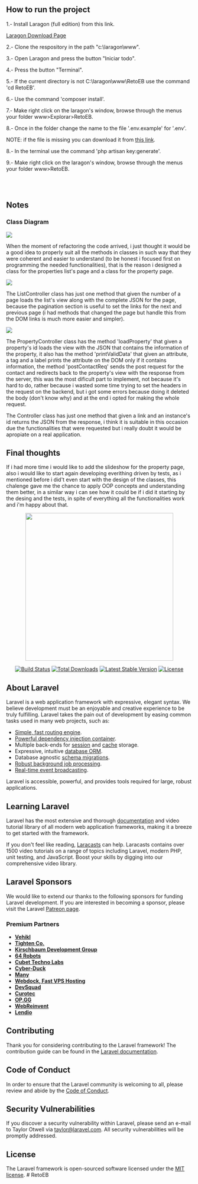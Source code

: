 <h2>How to run the project</h2>
<p>1.- Install Laragon (full edition) from this link.</p>
<a href="https://laragon.org/download/index.html">Laragon Download Page</a>
<p>2.- Clone the respository in the path "c:\laragon\www".</p>
<p>3.- Open Laragon and press the button "Iniciar todo".</p>
<p>4.- Press the button "Terminal". </p>
<p>5.- If the current directory is not C:\laragon\www\RetoEB use the command 'cd RetoEB'.</p>
<p>6.- Use the command 'composer install'.</p>
<p>7.- Make right click on the laragon's window, browse through the menus your folder www>Explorar>RetoEB.</p>
<p>8.- Once in the folder change the name to the file '.env.example' for '.env'.</p>
<p>NOTE: if the file is missing you can download it from <a href="https://raw.githubusercontent.com/laravel/laravel/master/.env.example"> this link</a>.</p>
<p>8.- In the terminal use the command 'php artisan key:generate'.</p>
<p>9.- Make right click on the laragon's window, browse through the menus your folder www>RetoEB.</p>
<br>
<br>
<h2>Notes</h2>

<h3>Class Diagram</h3>

<img src="http://drive.google.com/uc?export=view&id=1ht7IPs_PfXo2zP6Oivz4QzTzBsQaU8wn">

<p>When the moment of refactoring the code arrived, i just thought it would be a good idea to properly suit all the methods in classes in such way that they were coherent and easier to understand (to be honest i focused first on programming the needed functionalities), that is the reason i designed a class for the properties list's page and a class for the property page.</p>

<img src="http://drive.google.com/uc?export=view&id=1M10q50pwMwUtTVPWtTjPulCHE2iX7h6Q">
 
<p>The ListController class has just one method that given the number of a page loads the list's view along with the complete JSON for the page, because the pagination section is useful to set the links for the next and previous page (i had methods that changed the page but handle this from the DOM links is much more easier and simpler).</p>

<img src="http://drive.google.com/uc?export=view&id=13kRM4NUZ7WYgOFA3sJdHSqwpbd8mDBn5">

<p>The PropertyController class has the method 'loadProperty' that given a property's id loads the view with the JSON that contains the information of the property, it also has the method 'printValidData' that given an attribute, a tag and a label prints the attribute on the DOM only if it contains information, the method 'postContactReq' sends the post request for the contact and redirects back to the property's view with the response from the server, this was the most dificult part to implement, not because it's hard to do, rather because i wasted some time trying to set the headers in the request on the backend, but i got some errors because doing it deleted the body (don't know why) and at the end i opted for making the whole request.</p>

<p>The Controller class has just one method that given a link and an instance's id returns the JSON from the response, i think it is suitable in this occasion due the functionalities that were requested but i really doubt it would be apropiate on a real application.</p>

<h2>Final thoughts </h2>
<p>If i had more time i would like to add the slideshow for the property page, also i would like to start again developing everithing driven by tests, as i mentioned before i did't even start with the design of the classes, this chalenge gave me the chance to apply OOP concepts and understanding them better, in a similar way i can see how it could be if i did it starting by the desing and the tests, in spite of everything all the functionalities work and i'm happy about that.</p>                                           


<p align="center"><a href="https://laravel.com" target="_blank"><img src="https://raw.githubusercontent.com/laravel/art/master/logo-lockup/5%20SVG/2%20CMYK/1%20Full%20Color/laravel-logolockup-cmyk-red.svg" width="400"></a></p>

<p align="center">
<a href="https://travis-ci.org/laravel/framework"><img src="https://travis-ci.org/laravel/framework.svg" alt="Build Status"></a>
<a href="https://packagist.org/packages/laravel/framework"><img src="https://img.shields.io/packagist/dt/laravel/framework" alt="Total Downloads"></a>
<a href="https://packagist.org/packages/laravel/framework"><img src="https://img.shields.io/packagist/v/laravel/framework" alt="Latest Stable Version"></a>
<a href="https://packagist.org/packages/laravel/framework"><img src="https://img.shields.io/packagist/l/laravel/framework" alt="License"></a>
</p>

## About Laravel

Laravel is a web application framework with expressive, elegant syntax. We believe development must be an enjoyable and creative experience to be truly fulfilling. Laravel takes the pain out of development by easing common tasks used in many web projects, such as:

- [Simple, fast routing engine](https://laravel.com/docs/routing).
- [Powerful dependency injection container](https://laravel.com/docs/container).
- Multiple back-ends for [session](https://laravel.com/docs/session) and [cache](https://laravel.com/docs/cache) storage.
- Expressive, intuitive [database ORM](https://laravel.com/docs/eloquent).
- Database agnostic [schema migrations](https://laravel.com/docs/migrations).
- [Robust background job processing](https://laravel.com/docs/queues).
- [Real-time event broadcasting](https://laravel.com/docs/broadcasting).

Laravel is accessible, powerful, and provides tools required for large, robust applications.

## Learning Laravel

Laravel has the most extensive and thorough [documentation](https://laravel.com/docs) and video tutorial library of all modern web application frameworks, making it a breeze to get started with the framework.

If you don't feel like reading, [Laracasts](https://laracasts.com) can help. Laracasts contains over 1500 video tutorials on a range of topics including Laravel, modern PHP, unit testing, and JavaScript. Boost your skills by digging into our comprehensive video library.

## Laravel Sponsors

We would like to extend our thanks to the following sponsors for funding Laravel development. If you are interested in becoming a sponsor, please visit the Laravel [Patreon page](https://patreon.com/taylorotwell).

### Premium Partners

- **[Vehikl](https://vehikl.com/)**
- **[Tighten Co.](https://tighten.co)**
- **[Kirschbaum Development Group](https://kirschbaumdevelopment.com)**
- **[64 Robots](https://64robots.com)**
- **[Cubet Techno Labs](https://cubettech.com)**
- **[Cyber-Duck](https://cyber-duck.co.uk)**
- **[Many](https://www.many.co.uk)**
- **[Webdock, Fast VPS Hosting](https://www.webdock.io/en)**
- **[DevSquad](https://devsquad.com)**
- **[Curotec](https://www.curotec.com/services/technologies/laravel/)**
- **[OP.GG](https://op.gg)**
- **[WebReinvent](https://webreinvent.com/?utm_source=laravel&utm_medium=github&utm_campaign=patreon-sponsors)**
- **[Lendio](https://lendio.com)**

## Contributing

Thank you for considering contributing to the Laravel framework! The contribution guide can be found in the [Laravel documentation](https://laravel.com/docs/contributions).

## Code of Conduct

In order to ensure that the Laravel community is welcoming to all, please review and abide by the [Code of Conduct](https://laravel.com/docs/contributions#code-of-conduct).

## Security Vulnerabilities

If you discover a security vulnerability within Laravel, please send an e-mail to Taylor Otwell via [taylor@laravel.com](mailto:taylor@laravel.com). All security vulnerabilities will be promptly addressed.

## License

The Laravel framework is open-sourced software licensed under the [MIT license](https://opensource.org/licenses/MIT).
#   R e t o E B 
 
 